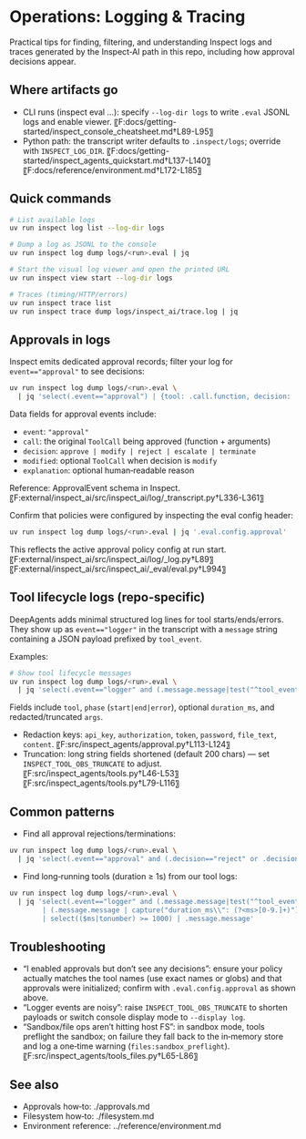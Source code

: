 # Operations: Logging & Tracing

Practical tips for finding, filtering, and understanding Inspect logs and traces generated by the Inspect‑AI path in this repo, including how approval decisions appear.

## Where artifacts go
- CLI runs (inspect eval …): specify `--log-dir logs` to write `.eval` JSONL logs and enable viewer. 〖F:docs/getting-started/inspect_console_cheatsheet.md†L89-L95〗
- Python path: the transcript writer defaults to `.inspect/logs`; override with `INSPECT_LOG_DIR`. 〖F:docs/getting-started/inspect_agents_quickstart.md†L137-L140〗 〖F:docs/reference/environment.md†L172-L185〗

## Quick commands
```bash
# List available logs
uv run inspect log list --log-dir logs

# Dump a log as JSONL to the console
uv run inspect log dump logs/<run>.eval | jq

# Start the visual log viewer and open the printed URL
uv run inspect view start --log-dir logs

# Traces (timing/HTTP/errors)
uv run inspect trace list
uv run inspect trace dump logs/inspect_ai/trace.log | jq
```

## Approvals in logs
Inspect emits dedicated approval records; filter your log for `event=="approval"` to see decisions:

```bash
uv run inspect log dump logs/<run>.eval \
  | jq 'select(.event=="approval") | {tool: .call.function, decision: .decision, explanation: .explanation, approver: .approver}'
```

Data fields for approval events include:
- `event`: `"approval"`
- `call`: the original `ToolCall` being approved (function + arguments)
- `decision`: `approve | modify | reject | escalate | terminate`
- `modified`: optional `ToolCall` when decision is `modify`
- `explanation`: optional human‑readable reason

Reference: ApprovalEvent schema in Inspect. 〖F:external/inspect_ai/src/inspect_ai/log/_transcript.py†L336-L361〗

Confirm that policies were configured by inspecting the eval config header:
```bash
uv run inspect log dump logs/<run>.eval | jq '.eval.config.approval'
```
This reflects the active approval policy config at run start. 〖F:external/inspect_ai/src/inspect_ai/log/_log.py†L89〗 〖F:external/inspect_ai/src/inspect_ai/_eval/eval.py†L994〗

## Tool lifecycle logs (repo‑specific)
DeepAgents adds minimal structured log lines for tool starts/ends/errors. They show up as `event=="logger"` in the transcript with a `message` string containing a JSON payload prefixed by `tool_event`.

Examples:
```bash
# Show tool lifecycle messages
uv run inspect log dump logs/<run>.eval \
  | jq 'select(.event=="logger" and (.message.message|test("^tool_event "))) | .message.message'
```

Fields include `tool`, `phase` (`start|end|error`), optional `duration_ms`, and redacted/truncated `args`.
- Redaction keys: `api_key`, `authorization`, `token`, `password`, `file_text`, `content`. 〖F:src/inspect_agents/approval.py†L113-L124〗
- Truncation: long string fields shortened (default 200 chars) — set `INSPECT_TOOL_OBS_TRUNCATE` to adjust. 〖F:src/inspect_agents/tools.py†L46-L53〗 〖F:src/inspect_agents/tools.py†L79-L116〗

## Common patterns
- Find all approval rejections/terminations:
```bash
uv run inspect log dump logs/<run>.eval \
  | jq 'select(.event=="approval" and (.decision=="reject" or .decision=="terminate")) | {tool:.call.function, decision:.decision, why:.explanation}'
```

- Find long‑running tools (duration ≥ 1s) from our tool logs:
```bash
uv run inspect log dump logs/<run>.eval \
  | jq 'select(.event=="logger" and (.message.message|test("^tool_event "))) \
        | (.message.message | capture("duration_ms\\": (?<ms>[0-9.]+)") | .ms // 0) as $ms \
        | select(($ms|tonumber) >= 1000) | .message.message'
```

## Troubleshooting
- “I enabled approvals but don’t see any decisions”: ensure your policy actually matches the tool names (use exact names or globs) and that approvals were initialized; confirm with `.eval.config.approval` as shown above.
- “Logger events are noisy”: raise `INSPECT_TOOL_OBS_TRUNCATE` to shorten payloads or switch console display mode to `--display log`.
- “Sandbox/file ops aren’t hitting host FS”: in sandbox mode, tools preflight the sandbox; on failure they fall back to the in‑memory store and log a one‑time warning (`files:sandbox_preflight`). 〖F:src/inspect_agents/tools_files.py†L65-L86〗

## See also
- Approvals how‑to: ./approvals.md
- Filesystem how‑to: ./filesystem.md
- Environment reference: ../reference/environment.md
